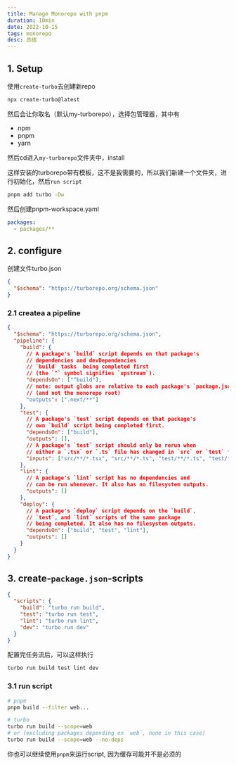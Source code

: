 ```yaml
---
title: Manage Monorepo with pnpm
duration: 10min
date: 2022-10-15
tags: monorepo
desc: 总结
---
```


## 1. Setup

使用`create-turbo`去创建新repo

```bash
npx create-turbo@latest
```

然后会让你取名（默认my-turborepo），选择包管理器，其中有

- npm
- pnpm
- yarn

然后cd进入`my-turborepo`文件夹中，install

这样安装的turborepo带有模板，这不是我需要的，所以我们新建一个文件夹，进行初始化，然后`run script`

<Note desc="提示" color="border-yellow-400" icon-bg="bg-yellow-400">
  <template #title>
    安装的前提，必须要在工作区根目录中有pnpm-workspace.yaml文件
  </template>
</Note>

```bash
pnpm add turbo -Dw
```

然后创建pnpm-workspace.yaml

```yaml
packages:
  - packages/**
```



## 2. configure

创建文件turbo.json

```json
{
  "$schema": "https://turborepo.org/schema.json"
}
```

### 2.1 createa a pipeline

```json
{
  "$schema": "https://turborepo.org/schema.json",
  "pipeline": {
    "build": {
      // A package's `build` script depends on that package's
      // dependencies and devDependencies
      // `build` tasks  being completed first
      // (the `^` symbol signifies `upstream`).
      "dependsOn": ["^build"],
      // note: output globs are relative to each package's `package.json`
      // (and not the monorepo root)
      "outputs": [".next/**"]
    },
    "test": {
      // A package's `test` script depends on that package's
      // own `build` script being completed first.
      "dependsOn": ["build"],
      "outputs": [],
      // A package's `test` script should only be rerun when
      // either a `.tsx` or `.ts` file has changed in `src` or `test` folders.
      "inputs": ["src/**/*.tsx", "src/**/*.ts", "test/**/*.ts", "test/**/*.tsx"]
    },
    "lint": {
      // A package's `lint` script has no dependencies and
      // can be run whenever. It also has no filesystem outputs.
      "outputs": []
    },
    "deploy": {
      // A package's `deploy` script depends on the `build`,
      // `test`, and `lint` scripts of the same package
      // being completed. It also has no filesystem outputs.
      "dependsOn": ["build", "test", "lint"],
      "outputs": []
    }
  }
}
```

## 3. create-`package.json`-scripts

```json
{
  "scripts": {
    "build": "turbo run build",
    "test": "turbo run test",
    "lint": "turbo run lint",
    "dev": "turbo run dev"
  }
}
```

配置完任务流后，可以这样执行

```bash
turbo run build test lint dev
```

### 3.1 run script

```bash
# pnpm
pnpm build --filter web...

# turbo
turbo run build --scope=web
# or (excluding packages depending on `web`, none in this case)
turbo run build --scope=web --no-deps
```
你也可以继续使用`pnpm`来运行script, 因为缓存可能并不是必须的
